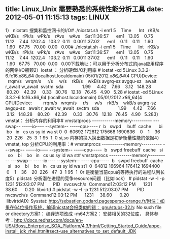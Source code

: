 title: Linux_Unix 需要熟悉的系统性能分析工具
date: 2012-05-01 11:15:13
tags: LINUX
---

1） nicstat: 搜集和监控网卡的I/O# ./nicstat.sh -i em1 5    Time      Int   rKB/s   wKB/s   rPk/s   wPk/s    rAvs    wAvs     Sat11:36:57      em1   13.05    0.75   11.12    7.44  1202.4   103.2  0.11   0.0011:37:02      em1    0.11    0.11    1.60    1.60   67.75   70.00  0.00   0.00# ./nicstat.sh -i em1 5    Time      Int   rKB/s   wKB/s   rPk/s   wPk/s    rAvs    wAvs     Sat11:36:57      em1   13.05    0.75   11.12    7.44  1202.4   103.2  0.11   0.0011:37:02      em1    0.11    0.11    1.60    1.60   67.75   70.00  0.00   0.00下载地址：可以用于分析分布式的java应用程序的网络I/O瓶颈2）iostat ： 分析硬盘I/O利用率 # iostat -xd 5Linux 3.3.2-6.fc16.x86_64 (localhost.localdomain) 05/01/2012 _x86_64_(4 CPU)Device:         rrqm/s   wrqm/s     r/s     w/s    rkB/s    wkB/s avgrq-sz avgqu-sz   await r_await w_await  svctm  sda               1.99     4.42    7.66    3.12   148.28    80.20    42.39     0.33   30.76   12.18   76.45   4.90   5.28 # iostat -xd 5Linux 3.3.2-6.fc16.x86_64 (localhost.localdomain) 05/01/2012 _x86_64_(4 CPU)Device:         rrqm/s   wrqm/s     r/s     w/s    rkB/s    wkB/s avgrq-sz avgqu-sz   await r_await w_await  svctm  sda               1.99     4.42    7.66    3.12   148.28    80.20    42.39     0.33   30.76   12.18   76.45   4.90   5.283）vmstat： 分析内存的利用率# vmstatprocs -----------memory---------- ---swap-- -----io---- --system-- -----cpu----- r  b   swpd     buff  cache      bi    bo   in   cs us sy id wa st 0  0  60692 172812 175668 1690636    0    1    36    20  226   25  3  1 95  1  0 si,so 内存的换入换出数据是初步衡量性能的依据4）vmstat, top 分析CPU的利用率：# vmstatprocs -----------memory---------- ---swap-- -----io---- --system-- -----cpu-----  b   swpd freebuff  cache   si   so    bi    bo   in   cs us sy id wa st# vmstatprocs -----------memory---------- ---swap-- -----io---- --system-- -----cpu-----  b   swpd freebuff  cache   si   so    bi    bo   in   cs us sy id wa st1  0  64812 166964 176412 1694400    0    1    36    20  226   47  3  1 95  1  0r 是衡量当前cpu的等待执行的进程队列长度5）pidstat: 分析潜在进程的竞争resource问题（比如lock） # pidstat -w -I -p 1231 512:03:07 PM       PID   nvcswch/s  Command12:03:12 PM      1231     38.60      0.20  libvirtd # pidstat -w -I -p 1231 512:03:07 PM       PID   nvcswch/s  Command12:03:12 PM      1231     38.60      0.20  libvirtdAIX: Sysstat: http://sebastien.godard.pagesperso-orange.fr/附注：如果在64位操作系统，编译nicstat会报类似的错： gnu/stubs-32.h: No such file or directory方案1： 编译选项改成 -m64方案2： 安装相关的32位库， 具体参考：http://docs.redhat.com/docs/en-US/JBoss_Enterprise_SOA_Platform/4.3/html/Getting_Started_Guide/appe-install_jdk_rhel.html#sect-use_alternatives_to_set_default_JDK
